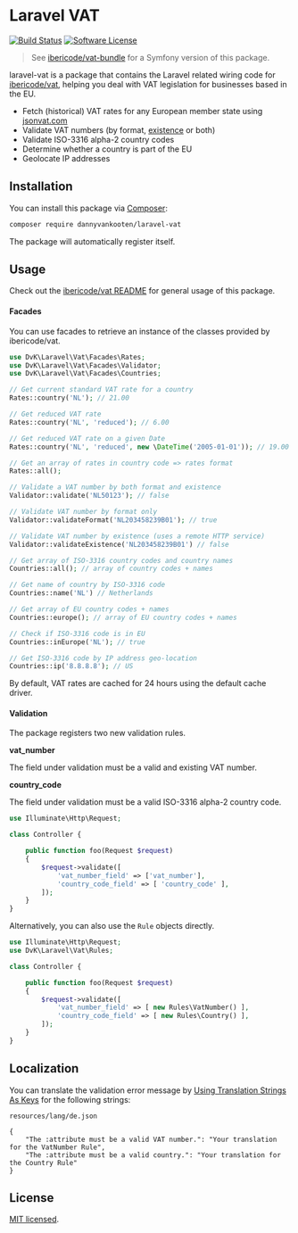 Laravel VAT
================

<a href="https://travis-ci.org/dannyvankooten/laravel-vat"><img src="https://img.shields.io/travis/dannyvankooten/laravel-vat/master.svg?style=flat-square" alt="Build Status"></img></a>
<a href="LICENSE"><img src="https://img.shields.io/badge/license-MIT-brightgreen.svg?style=flat-square" alt="Software License"></img></a>

> See [ibericode/vat-bundle](https://github.com/ibericode/vat-bundle) for a Symfony version of this package.

laravel-vat is a package that contains the Laravel related wiring code for [ibericode/vat](https://github.com/ibericode/vat/tree/1.2.1), helping you deal with VAT legislation for businesses based in the EU.

- Fetch (historical) VAT rates for any European member state using [jsonvat.com](https://github.com/adamcooke/vat-rates)
- Validate VAT numbers (by format, [existence](http://ec.europa.eu/taxation_customs/vies/) or both)
- Validate ISO-3316 alpha-2 country codes
- Determine whether a country is part of the EU
- Geolocate IP addresses

## Installation

You can install this package via [Composer](https://getcomposer.org/):

```bash
composer require dannyvankooten/laravel-vat
```

The package will automatically register itself.


## Usage

Check out the [ibericode/vat README](https://github.com/ibericode/vat/tree/1.2.1) for general usage of this package.


#### Facades

You can use facades to retrieve an instance of the classes provided by ibericode/vat.

```php
use DvK\Laravel\Vat\Facades\Rates;
use DvK\Laravel\Vat\Facades\Validator;
use DvK\Laravel\Vat\Facades\Countries;

// Get current standard VAT rate for a country
Rates::country('NL'); // 21.00

// Get reduced VAT rate
Rates::country('NL', 'reduced'); // 6.00

// Get reduced VAT rate on a given Date
Rates::country('NL', 'reduced', new \DateTime('2005-01-01')); // 19.00

// Get an array of rates in country code => rates format
Rates::all(); 

// Validate a VAT number by both format and existence
Validator::validate('NL50123'); // false

// Validate VAT number by format only
Validator::validateFormat('NL203458239B01'); // true

// Validate VAT number by existence (uses a remote HTTP service)
Validator::validateExistence('NL203458239B01') // false

// Get array of ISO-3316 country codes and country names
Countries::all(); // array of country codes + names

// Get name of country by ISO-3316 code
Countries::name('NL') // Netherlands

// Get array of EU country codes + names
Countries::europe(); // array of EU country codes + names

// Check if ISO-3316 code is in EU
Countries::inEurope('NL'); // true

// Get ISO-3316 code by IP address geo-location
Countries::ip('8.8.8.8'); // US
```

By default, VAT rates are cached for 24 hours using the default cache driver.


#### Validation

The package registers two new validation rules.

**vat_number**

The field under validation must be a valid and existing VAT number.

**country_code**

The field under validation must be a valid ISO-3316 alpha-2 country code.

```php
use Illuminate\Http\Request;

class Controller {

    public function foo(Request $request)
    {
        $request->validate([
            'vat_number_field' => ['vat_number'],
            'country_code_field' => [ 'country_code' ],
        ]);
    }
}
```

Alternatively, you can also use the `Rule` objects directly.

```php
use Illuminate\Http\Request;
use DvK\Laravel\Vat\Rules;

class Controller {

    public function foo(Request $request)
    {
        $request->validate([
            'vat_number_field' => [ new Rules\VatNumber() ],
            'country_code_field' => [ new Rules\Country() ],
        ]);
    }
}
```

## Localization
You can translate the validation error message by [Using Translation Strings As Keys](https://laravel.com/docs/6.x/localization#using-translation-strings-as-keys) for the following strings:

`resources/lang/de.json`
```
{
    "The :attribute must be a valid VAT number.": "Your translation for the VatNumber Rule",
    "The :attribute must be a valid country.": "Your translation for the Country Rule"
}
```

## License

[MIT licensed](LICENSE).
